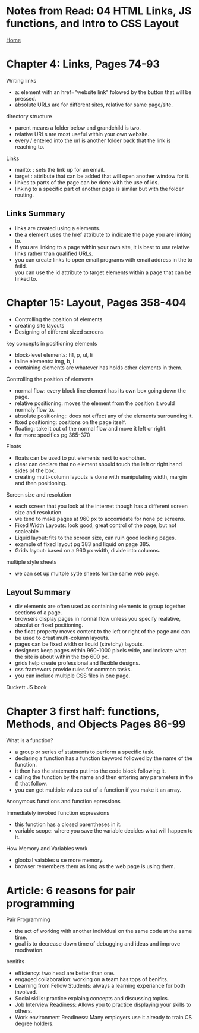# Notes from Read: 04 HTML Links, JS functions, and Intro to CSS Layout
[Home](README.md)
# Chapter 4: Links, Pages 74-93

Writing links <br>
- a: element with an href="website link" folowed by the button that will be pressed. <br>
- absolute URLs are for different sites, relative for same page/site. <br>

directory structure <br>
- parent means a folder below and grandchild is two. <br>
- relative URLs are most useful within your own website. <br>
- every / entered into the url is another folder back that the link is reaching to. <br>

Links <br>
- mailto: : sets the link up for an email. <br>
- target : attribute that can be added that will open another window for it. <br>
- linkes to parts of the page can be done with the use of ids. <br>
- linking to a specific part of another page is similar but with the folder routing. <br>

## Links Summary
- links are created using a elements. <br>
- the a element uses the href attribute to indicate the page you are linking to. <br>
- If you are linking to a page within your own site, it is best to use relative links rather than qualified URLs. <br>
- you can create links to open email programs with email address in the to feild. <br>
you can use the id attribute to target elements within a page that can be linked to. <br>


# Chapter 15: Layout, Pages 358-404
- Controlling the position of elements <br>
- creating site layouts <br>
- Designing of different sized screens <br>

key concepts in positioning elements <br>
- block-level elements: h1, p, ul, li <br>
- inline elements: img, b, i <br>
- containing elements are whatever has holds other elements in them. <br>

Controlling the position of elements <br>
- normal flow: every block line element has its own box going down the page. <br>
- relative positioning: moves the element from the position it would normaly flow to. <br>
- absolute positioning;: does not effect any of the elements surrounding it. <br>
- fixed positioning: positions on the page itself. <br>
- floating: take it out of the normal flow and move it left or right. <br>
- for more specifics pg 365-370

Floats <br>
- floats can be used to put elements next to eachother. <br>
- clear can declare that no element should touch the left or right hand sides of the box. <br>
- creating multi-column layouts is done with manipulating width, margin and then positioning. <br>

Screen size and resolution <br>
- each screen that you look at the internet though has a different screen size and resolution. <br>
- we tend to make pages at 960 px to accomidate for none pc screens. <br>
- Fixed Width Layouts: look good, great control of the page, but not scaleable <br>
- Liquid layout: fits to the screen size, can ruin good looking pages. <br>
- example of fixed layout pg 383 and liquid on page 385. <br>
- Grids layout: based on a 960 px width, divide into columns. <br>

multiple style sheets
- we can set up multple sytle sheets for the same web page. <br>

## Layout Summary
- div elements are often used as containing elements to group together sections of a page. <br>
- browsers display pages in normal flow unless you specify realative, absolut or fixed positioning. <br>
- the float property moves content to the left or right of the page and can be used to creat multi-column layouts. <br>
- pages can be fixed width or liquid (stretchy) layouts. <br>
- designers keep pages within 960-1000 pixels wide, and indicate what the site is about within the top 600 px. <br>
- grids help create professional and flexible designs. <br>
- css framewors provide rules for common tasks. <br>
- you can include multiple CSS files in one page. <br>


Duckett JS book

# Chapter 3 first half: functions, Methods, and Objects Pages 86-99

What is a function?
- a group or series of statments to perform a specific task. <br>
- declaring a function has a function keyword followed by the name of the function. <br>
- it then has the statements put into the code block following it.
- calling the function by the name and then entering any parameters in the () that follow. <br>
- you can get multiple values out of a function if you make it an array. <br>

Anonymous functions and function epressions <br>

Immediately invoked function expressions <br>
- this function has a closed parentheses in it. <br>
- variable scope: where you save the variable decides what will happen to it. <br>

How Memory and Variables work
- gloobal vaiables u se more memory. <br>
- browser remembers them as long as the web page is using them. <br>

# Article: 6 reasons for pair programming

Pair Programming
- the act of working with another individual on the same code at the same time. <br>
- goal is to decrease down time of debugging and ideas and improve modivation. <br>

benifits
- efficiency: two head are better than one. <br>
- engaged collaboration: working on a team has tops of benifits. <br>
- Learning from Fellow Students: always a learning experiance for both involved. <br>
- Social skills: practice explaing concepts and discussing topics. <br>
- Job Interview Readiness: Allows you to practice displaying your skills to others. <br>
- Work environment Readiness: Many employers use it already to train CS degree holders. <br>